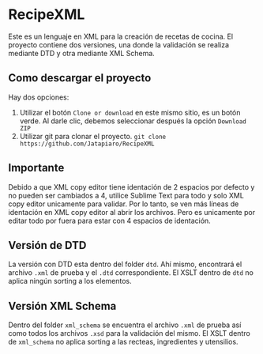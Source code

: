 # RecipeXML

Este es un lenguaje en XML para la creación de recetas de cocina. El proyecto contiene dos versiones, una donde la validación se realiza mediante DTD y otra mediante XML Schema.

## Como descargar el proyecto
Hay dos opciones:
1. Utilizar el botón `Clone or download` en este mismo sitio, es un botón verde. Al darle clic, debemos seleccionar después la opción `Download ZIP`
2. Utilizar git para clonar el proyecto. `git clone https://github.com/Jatapiaro/RecipeXML`

## Importante
Debido a que XML copy editor tiene identación de 2 espacios por defecto y no pueden ser cambiados a 4, utilice Sublime Text para todo y solo XML copy editor unicamente para validar. Por lo tanto, se ven más líneas de identación en XML copy editor al abrir los archivos. Pero es unicamente por editar todo por fuera para estar con 4 espacios de identación.

## Versión de DTD
La versión con DTD esta dentro del folder `dtd`. Ahí mismo, encontrará el archivo `.xml` de prueba y el `.dtd` correspondiente. El XSLT dentro de `dtd` no aplica ningún sorting a los elementos.

## Versión XML Schema
Dentro del folder `xml_schema` se encuentra el archivo `.xml` de prueba así como todos los archivos `.xsd` para la validación del mismo. El XSLT dentro de `xml_schema` no aplica sorting a las recteas, ingredientes y utensilios.





